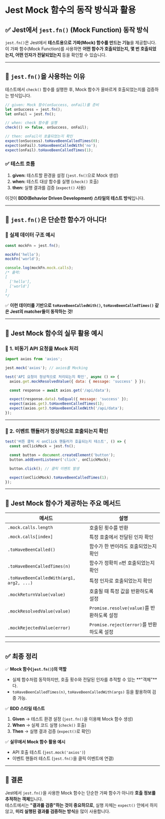 # Jest Mock 함수의 동작 방식과 활용

## ✅ Jest에서 `jest.fn()` (Mock Function) 동작 방식

`jest.fn()`은 Jest에서 **테스트용으로 가짜(Mock) 함수를 만드는 기능**을 제공합니다.  
이 가짜 함수(Mock Function)를 사용하면 **어떤 함수가 호출되었는지, 몇 번 호출되었는지, 어떤 인자가 전달되었는지** 등을 확인할 수 있습니다.

---

## 📌 `jest.fn()`을 사용하는 이유

테스트에서 `check()` 함수를 실행한 후, Mock 함수가 올바르게 호출되었는지를 검증하는 방식입니다.

```js
// given: Mock 함수(onSuccess, onFail)를 준비
let onSuccess = jest.fn();
let onFail = jest.fn();

// when: check 함수를 실행
check(() => false, onSuccess, onFail);

// then: onFail이 호출되었는지 확인
expect(onSuccess).toHaveBeenCalledTimes(0);
expect(onFail).toHaveBeenCalledWith('no');
expect(onFail).toHaveBeenCalledTimes(1);
```

### ✅ 테스트 흐름

1. **given:** 테스트할 환경을 설정 (`jest.fn()`으로 Mock 생성)
2. **when:** 테스트 대상 함수를 실행 (`check()` 호출)
3. **then:** 실행 결과를 검증 (`expect()` 사용)

이것이 **BDD(Behavior Driven Development) 스타일의 테스트 방식**입니다.

---

## 📌 `jest.fn()`은 단순한 함수가 아니다!

### 🔹 실제 데이터 구조 예시

```js
const mockFn = jest.fn();

mockFn('hello');
mockFn('world');

console.log(mockFn.mock.calls);
/* 출력:
[
  ['hello'],
  ['world']
]
*/
```

✅ **이런 데이터를 기반으로 `toHaveBeenCalledWith()`, `toHaveBeenCalledTimes()` 같은 Jest의 matcher들이 동작하는 것!**

---

## 📌 Jest Mock 함수의 실무 활용 예시

### 🔹 1. **비동기 API 요청을 Mock 처리**

```js
import axios from 'axios';

jest.mock('axios'); // axios를 Mocking

test('API 요청이 정상적으로 처리되는지 확인', async () => {
  axios.get.mockResolvedValue({ data: { message: 'success' } });

  const response = await axios.get('/api/data');

  expect(response.data).toEqual({ message: 'success' });
  expect(axios.get).toHaveBeenCalledTimes(1);
  expect(axios.get).toHaveBeenCalledWith('/api/data');
});
```

---

### 🔹 2. **이벤트 핸들러가 정상적으로 호출되는지 확인**

```js
test('버튼 클릭 시 onClick 핸들러가 호출되는지 테스트', () => {
  const onClickMock = jest.fn();

  const button = document.createElement('button');
  button.addEventListener('click', onClickMock);

  button.click(); // 클릭 이벤트 발생

  expect(onClickMock).toHaveBeenCalledTimes(1);
});
```

---

## 📌 Jest Mock 함수가 제공하는 주요 메서드

| 메서드                                   | 설명                                       |
| ---------------------------------------- | ------------------------------------------ |
| `.mock.calls.length`                     | 호출된 횟수를 반환                         |
| `.mock.calls[index]`                     | 특정 호출에서 전달된 인자 확인             |
| `.toHaveBeenCalled()`                    | 함수가 한 번이라도 호출되었는지 확인       |
| `.toHaveBeenCalledTimes(n)`              | 함수가 정확히 `n`번 호출되었는지 확인      |
| `.toHaveBeenCalledWith(arg1, arg2, ...)` | 특정 인자로 호출되었는지 확인              |
| `.mockReturnValue(value)`                | 호출될 때 특정 값을 반환하도록 설정        |
| `.mockResolvedValue(value)`              | `Promise.resolve(value)`를 반환하도록 설정 |
| `.mockRejectedValue(error)`              | `Promise.reject(error)`를 반환하도록 설정  |

---

## ✅ 최종 정리

✅ **Mock 함수(`jest.fn()`)의 역할**

- 실제 함수처럼 동작하지만, 호출 횟수와 전달된 인자를 추적할 수 있는 **"객체"**다.
- `toHaveBeenCalledTimes(n)`, `toHaveBeenCalledWith(args)` 등을 활용하여 검증 가능.

✅ **BDD 스타일 테스트**

1. **Given** → 테스트 환경 설정 (`jest.fn()`을 이용해 Mock 함수 생성)
2. **When** → 실제 코드 실행 (`check()` 호출)
3. **Then** → 실행 결과 검증 (`expect()`로 확인)

✅ **실무에서 Mock 함수 활용 예시**

- API 호출 테스트 (`jest.mock('axios')`)
- 이벤트 핸들러 테스트 (`jest.fn()`을 클릭 이벤트에 연결)

---

## 🎯 **결론**

Jest에서 `jest.fn()`을 사용한 Mock 함수는 단순한 가짜 함수가 아니라 **호출 정보를 추적하는 객체**입니다.  
테스트에서는 **"결과를 검증"하는 것이 중요하므로**, 실행 자체는 `expect()` 안에서 하지 않고, **미리 실행된 결과를 검증하는 방식**을 많이 사용합니다.
